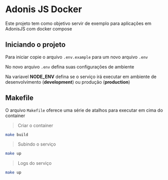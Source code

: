 # Adonis JS Docker

Este projeto tem como objetivo servir de exemplo para aplicações em AdonisJS
com docker compose


## Iniciando o projeto

Para iniciar copie o arquivo `.env.example` para um novo arquivo `.env`

No novo arquivo `.env` defina suas configurações de ambiente

Na variavel **NODE_ENV** defina se o serviço irá executar em ambiente de desenvolvimento (**development**) ou produção (**production**)


## Makefile

O arquivo `Makefile` oferece uma série de atalhos para executar em cima do container

> Criar o container

```sh
make build
```

> Subindo o serviço

```sh
make up
```

> Logs do serviço

```sh
make up
```
